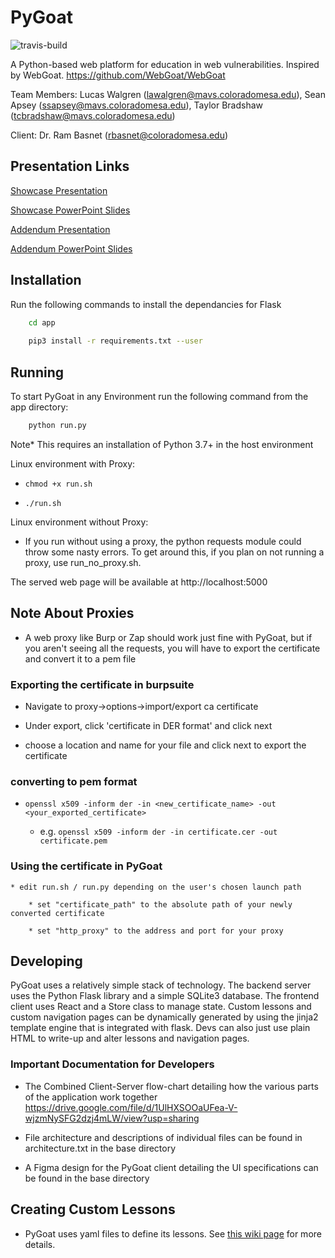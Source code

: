 # PyGoat
![travis-build](https://api.travis-ci.com/lawalgren/PyGoat.svg?token=9urrGxcyZzybtwrfmBAk&branch=master)

A Python-based web platform for education in web vulnerabilities. Inspired by WebGoat. https://github.com/WebGoat/WebGoat

Team Members: Lucas Walgren (lawalgren@mavs.coloradomesa.edu), Sean Apsey (ssapsey@mavs.coloradomesa.edu), Taylor Bradshaw (tcbradshaw@mavs.coloradomesa.edu)

Client: Dr. Ram Basnet (rbasnet@coloradomesa.edu)

## Presentation Links

[Showcase Presentation](https://youtu.be/0mHFqdhZoes)

[Showcase PowerPoint Slides](https://docs.google.com/presentation/d/135Wbyiy8HzIIVWsrosy1tvG5uLC9MTfQOtMg5U-h_bY/edit?usp=sharing)

[Addendum Presentation](https://youtu.be/HXRJxJE5eBs)

[Addendum PowerPoint Slides](https://docs.google.com/presentation/d/1_VnXvLU2bU3XCIFi_R8Cf9grZnMgZxvVIuOX-JbrCqI/edit?usp=sharing)

## Installation

Run the following commands to install the dependancies for Flask


```bash
	cd app
	
	pip3 install -r requirements.txt --user
```

## Running

To start PyGoat in any Environment run the following command from the app directory:

```bash
	python run.py
```

Note* This requires an installation of Python 3.7+ in the host environment


Linux environment with Proxy:

* `chmod +x run.sh`

* `./run.sh`

Linux environment without Proxy:

* If you run without using a proxy, the python requests module could throw some nasty errors. To get around this, if you plan on not running a proxy, use run_no_proxy.sh.


The served web page will be available at http://localhost:5000


## Note About Proxies

* A web proxy like Burp or Zap should work just fine with PyGoat, but if you aren't seeing all the requests, you will have to export the certificate and convert it to a pem file

### Exporting the certificate in burpsuite

* Navigate to proxy->options->import/export ca certificate

* Under export, click 'certificate in DER format' and click next

* choose a location and name for your file and click next to export the certificate

### converting to pem format

* `openssl x509 -inform der -in <new_certificate_name> -out <your_exported_certificate>`

	* e.g. `openssl x509 -inform der -in certificate.cer -out certificate.pem`

### Using the certificate in PyGoat

	* edit run.sh / run.py depending on the user's chosen launch path

		* set "certificate_path" to the absolute path of your newly converted certificate

		* set "http_proxy" to the address and port for your proxy
		
## Developing

PyGoat uses a relatively simple stack of technology. The backend server uses the Python Flask library and a simple SQLite3 database. The frontend client uses React and a Store class to manage state. Custom lessons and custom navigation pages can be dynamically generated by using the jinja2 template engine that is integrated with flask. Devs can also just use plain HTML to write-up and alter lessons and navigation pages. 

### Important Documentation for Developers

* The Combined Client-Server flow-chart detailing how the various parts of the application work together 
https://drive.google.com/file/d/1UlHXSOOaUFea-V-wjzmNySFG2dzj4mLW/view?usp=sharing

* File architecture and descriptions of individual files can be found in architecture.txt in the base directory

* A Figma design for the PyGoat client detailing the UI specifications can be found in the base directory

		
## Creating Custom Lessons

* PyGoat uses yaml files to define its lessons. See [this wiki page](https://github.com/lawalgren/PyGoat/wiki/How-to-create-new-lessons) for more details.
